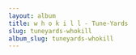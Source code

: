 ```yaml
---
layout: album
title: w h o k i l l - Tune-Yards
slug: tuneyards-whokill
album_slug: tuneyards-whokill
---
```

